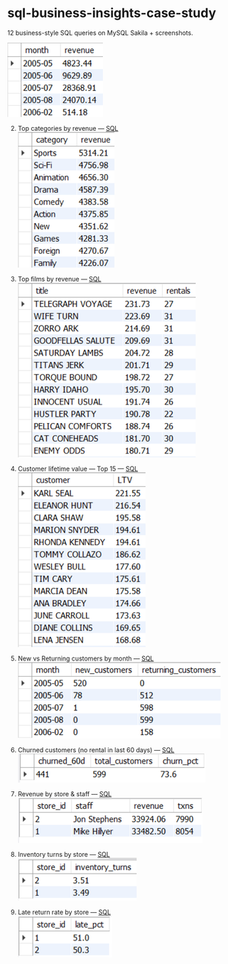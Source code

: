 # sql-business-insights-case-study
12 business-style SQL queries on MySQL Sakila + screenshots.

![q01](./images/01_monthly_revenue.png)

2. Top categories by revenue — [SQL](./sql/02_top_categories_by_revenue.sql)  
   ![q02](./images/02_top_categories.png)

3. Top films by revenue — [SQL](./sql/03_top_films_by_revenue.sql)  
   ![q03](./images/03_top_films.png)

4. Customer lifetime value — Top 15 — [SQL](./sql/04_customer_lifetime_value_top15.sql)  
   ![q04](./images/04_ltv_top15.png)

5. New vs Returning customers by month — [SQL](./sql/05_new_vs_returning_by_month.sql)  
   ![q05](./images/05_new_vs_returning.png)

6. Churned customers (no rental in last 60 days) — [SQL](./sql/06_churned_customers_60d.sql)  
   ![q06](./images/06_churn_60d.png)

7. Revenue by store & staff — [SQL](./sql/07_revenue_by_store_and_staff.sql)  
   ![q07](./images/07_store_staff_revenue.png)

8. Inventory turns by store — [SQL](./sql/08_inventory_turns_by_store.sql)  
   ![q08](./images/08_inventory_turns.png)

9. Late return rate by store — [SQL](./sql/09_late_return_rate_by_store.sql)  
   ![q09](./images/09_late_return_rate.png)
